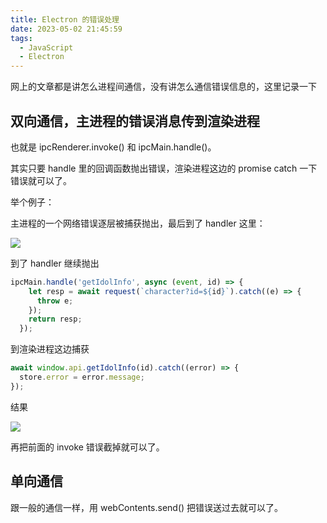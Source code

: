 ```yaml
---
title: Electron 的错误处理
date: 2023-05-02 21:45:59
tags:
  - JavaScript
  - Electron
---
```


网上的文章都是讲怎么进程间通信，没有讲怎么通信错误信息的，这里记录一下

<!-- more -->

## 双向通信，主进程的错误消息传到渲染进程

也就是 ipcRenderer.invoke() 和 ipcMain.handle()。

其实只要 handle 里的回调函数抛出错误，渲染进程这边的 promise catch 一下错误就可以了。

举个例子：

主进程的一个网络错误逐层被捕获抛出，最后到了 handler 这里：

![](https://img10.360buyimg.com/ddimg/jfs/t1/185592/5/48925/12316/66f928b4Fd892181d/a4f87c0418ee7ad9.jpg)

到了 handler 继续抛出

```javascript
ipcMain.handle('getIdolInfo', async (event, id) => {
    let resp = await request(`character?id=${id}`).catch((e) => {
      throw e;
    });
    return resp;
  });
```

到渲染进程这边捕获

```javascript
await window.api.getIdolInfo(id).catch((error) => {
  store.error = error.message;
});
```

结果

![](https://img13.360buyimg.com/ddimg/jfs/t1/172945/25/47986/12789/66f9287cFfae67437/fcf8879d8d6ac8bd.jpg)

再把前面的 invoke 错误截掉就可以了。

## 单向通信

跟一般的通信一样，用 webContents.send() 把错误送过去就可以了。